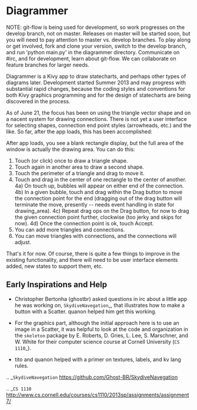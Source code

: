 Diagrammer
==========

NOTE: git-flow is being used for development, so work progresses on the
      develop branch, not on master. Releases on master will be started soon,
      but you will need to pay attention to master vs. develop branches. To
      play along or get involved, fork and clone your version, switch to the
      develop branch, and run 'python main.py' in the diagrammer directory.
      Communicate on #irc, and for development, learn about git-flow. We can
      collaborate on feature branches for larger needs.

Diagrammer is a Kivy app to draw statecharts, and perhaps other types of
diagrams later. Development started Summer 2013 and may progress with
substantial rapid changes, because the coding styles and conventions for both
Kivy graphics programming and for the design of statecharts are being
discovered in the process.

As of June 21, the focus has been on using the triangle vector shape and on a
nacent system for drawing connections. There is not yet a user interface for
selecting shapes, connection end point styles (arrowheads, etc.) and the like.
So far, after the app loads, this has been accomplished:

After app loads, you see a blank rectangle display, but the full area of the
window is actually the drawing area. You can do this:

1) Touch (or click) once to draw a triangle shape.
2) Touch again in another area to draw a second shape.
3) Touch the perimeter of a triangle and drag to move it.
4) Touch and drag in the center of one rectangle to the center of another.
4a) On touch up, bubbles will appear on either end of the connection. 
4b) In a given bubble, touch and drag within the Drag button to move the
    connection point for the end (dragging out of the drag button will
    terminate the move, presently -- needs event handling in state for
    drawing_area).
4c) Repeat drag ops on the Drag button, for now to drag the given connection
    point further, clockwise (too jerky and skips for now).
4d) Once the connection point is ok, touch Accept.
5) You can add more triangles and connections.
6) You can move triangles with connections, and the connections will adjust.

That's it for now. Of course, there is quite a few things to improve in the
existing functionality, and there will need to be user interface elements
added, new states to support them, etc.

Early Inspirations and Help
---------------------------

- Christopher Bertonha (ghostbr) asked questions in irc about a little app he
  was working on, `SkydiveNavegation`_, that illustrates how to make a button
  with a Scatter. quanon helped him get this working. 

- For the graphics part, although the initial approach here is to use an image
  in a Scatter, it was helpful to look at the code and organization in the
  ``skeleton`` package by E. Roberts, D. Gries, L. Lee, S. Marschner, and W.
  White for their computer science course at Cornell University (`CS 1110`_). 

- tito and quanon helped with a primer on textures, labels, and kv lang rules.

.. _`SkydiveNavegation` https://github.com/Ghost-BR/SkydiveNavegation

.. _`CS 1110` http://www.cs.cornell.edu/courses/cs1110/2013sp/assignments/assignment7/
